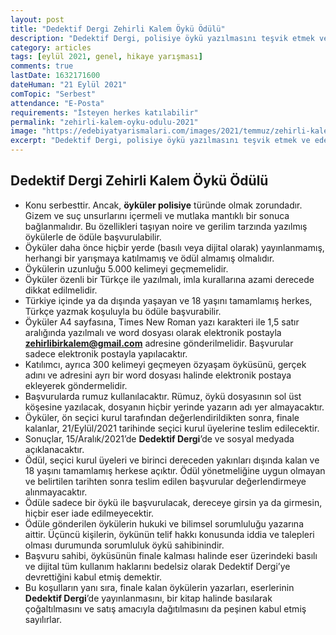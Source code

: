 ```yaml
---
layout: post
title: "Dedektif Dergi Zehirli Kalem Öykü Ödülü"
description: "Dedektif Dergi, polisiye öykü yazılmasını teşvik etmek ve edebiyatımıza nitelikli polisiye öyküler kazandırmak amacıyla, her yıl Zehirli Kalem Polisiye Öykü Ödülü adı altında bir polisiye öykü yarışması düzenlemeye karar vermiştir."
category: articles
tags: [eylül 2021, genel, hikaye yarışması]
comments: true
lastDate: 1632171600    
dateHuman: "21 Eylül 2021"
comTopic: "Serbest"
attendance: "E-Posta"
requirements: "İsteyen herkes katılabilir"
permalink: "zehirli-kalem-oyku-odulu-2021"
image: "https://edebiyatyarismalari.com/images/2021/temmuz/zehirli-kalem-oyku-odulu.jpg"
excerpt: "Dedektif Dergi, polisiye öykü yazılmasını teşvik etmek ve edebiyatımıza nitelikli polisiye öyküler kazandırmak amacıyla, her yıl Zehirli Kalem Polisiye Öykü Ödülü adı altında bir polisiye öykü yarışması düzenlemeye karar vermiştir."
---
```


## Dedektif Dergi Zehirli Kalem Öykü Ödülü
- Konu serbesttir. Ancak, **öyküler polisiye** türünde olmak zorundadır. Gizem ve suç unsurlarını içermeli ve mutlaka mantıklı bir sonuca bağlanmalıdır. Bu özellikleri taşıyan noire ve gerilim tarzında yazılmış öykülerle de ödüle başvurulabilir.
- Öyküler daha önce hiçbir yerde (basılı veya dijital olarak) yayınlanmamış, herhangi bir yarışmaya katılmamış ve ödül almamış olmalıdır.
- Öykülerin uzunluğu 5.000 kelimeyi geçmemelidir.
- Öyküler özenli bir Türkçe ile yazılmalı, imla kurallarına azami derecede dikkat edilmelidir.
- Türkiye içinde ya da dışında yaşayan ve 18 yaşını tamamlamış herkes, Türkçe yazmak koşuluyla bu ödüle başvurabilir.
- Öyküler A4 sayfasına, Times New Roman yazı karakteri ile 1,5 satır aralığında yazılmalı ve word dosyası olarak elektronik postayla **zehirlibirkalem@gmail.com** adresine gönderilmelidir. Başvurular sadece elektronik postayla yapılacaktır.
- Katılımcı, ayrıca 300 kelimeyi geçmeyen özyaşam öyküsünü, gerçek adını ve adresini ayrı bir word dosyası halinde elektronik postaya ekleyerek göndermelidir.
- Başvurularda rumuz kullanılacaktır. Rümuz, öykü dosyasının sol üst köşesine yazılacak, dosyanın hiçbir yerinde yazarın adı yer almayacaktır.
- Öyküler, ön seçici kurul tarafından değerlendirildikten sonra, finale kalanlar, 21/Eylül/2021 tarihinde seçici kurul üyelerine teslim edilecektir.
- Sonuçlar, 15/Aralık/2021’de **Dedektif Dergi**’de ve sosyal medyada açıklanacaktır.
- Ödül, seçici kurul üyeleri ve birinci dereceden yakınları dışında kalan ve 18 yaşını tamamlamış herkese açıktır. Ödül yönetmeliğine uygun olmayan ve belirtilen tarihten sonra teslim edilen başvurular değerlendirmeye alınmayacaktır.
- Ödüle sadece bir öykü ile başvurulacak, dereceye girsin ya da girmesin, hiçbir eser iade edilmeyecektir.
- Ödüle gönderilen öykülerin hukuki ve bilimsel sorumluluğu yazarına aittir. Üçüncü kişilerin, öykünün telif hakkı konusunda iddia ve talepleri olması durumunda sorumluluk öykü sahibinindir.
- Başvuru sahibi, öyküsünün finale kalması halinde eser üzerindeki basılı ve dijital tüm kullanım haklarını bedelsiz olarak Dedektif Dergi’ye devrettiğini kabul etmiş demektir.
- Bu koşulların yanı sıra, finale kalan öykülerin yazarları, eserlerinin **Dedektif Dergi**’de yayınlanmasını, bir kitap halinde basılarak çoğaltılmasını ve satış amacıyla dağıtılmasını da peşinen kabul etmiş sayılırlar.